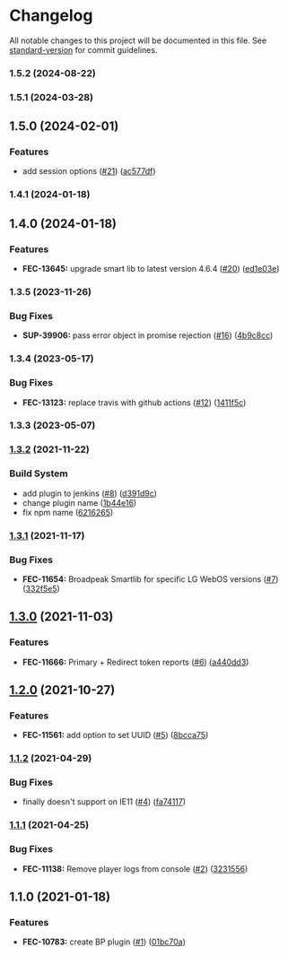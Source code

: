 # Changelog

All notable changes to this project will be documented in this file. See [standard-version](https://github.com/conventional-changelog/standard-version) for commit guidelines.

### 1.5.2 (2024-08-22)

### 1.5.1 (2024-03-28)

## 1.5.0 (2024-02-01)


### Features

* add session options ([#21](https://github.com/kaltura/playkit-js-broadpeak-smartlib/issues/21)) ([ac577df](https://github.com/kaltura/playkit-js-broadpeak-smartlib/commit/ac577dff21e82f2c642ff108d380903fa57b87d1))

### 1.4.1 (2024-01-18)

## 1.4.0 (2024-01-18)


### Features

* **FEC-13645:** upgrade smart lib to latest version 4.6.4 ([#20](https://github.com/kaltura/playkit-js-broadpeak-smartlib/issues/20)) ([ed1e03e](https://github.com/kaltura/playkit-js-broadpeak-smartlib/commit/ed1e03e3307818138db769daa6b164831a51f265))

### 1.3.5 (2023-11-26)


### Bug Fixes

* **SUP-39906:** pass error object in promise rejection ([#16](https://github.com/kaltura/playkit-js-broadpeak-smartlib/issues/16)) ([4b9c8cc](https://github.com/kaltura/playkit-js-broadpeak-smartlib/commit/4b9c8cc34d702998137b20647c1a71d75b5fb663))

### 1.3.4 (2023-05-17)


### Bug Fixes

* **FEC-13123:** replace travis with github actions ([#12](https://github.com/kaltura/playkit-js-broadpeak-smartlib/issues/12)) ([1411f5c](https://github.com/kaltura/playkit-js-broadpeak-smartlib/commit/1411f5c201440dc0bf826f9458ce64e339851b8b))

### 1.3.3 (2023-05-07)

### [1.3.2](https://github.com/kaltura/playkit-js-broadpeak-smartlib/compare/v1.3.1...v1.3.2) (2021-11-22)


### Build System

* add plugin to jenkins ([#8](https://github.com/kaltura/playkit-js-broadpeak-smartlib/issues/8)) ([d391d9c](https://github.com/kaltura/playkit-js-broadpeak-smartlib/commit/d391d9c7b1f59ab2eb09cebe6dfc53555d4cd720))
* change plugin name ([1b44e16](https://github.com/kaltura/playkit-js-broadpeak-smartlib/commit/1b44e16f83614246f62c0152f75847db073f9594))
* fix npm name ([6216265](https://github.com/kaltura/playkit-js-broadpeak-smartlib/commit/621626525e3cc5cf67e249fb8c4b6f8b739a1174))

### [1.3.1](https://github.com/kaltura/playkit-js-broadpeak-smartlib/compare/v1.3.0...v1.3.1) (2021-11-17)


### Bug Fixes

* **FEC-11654:** Broadpeak Smartlib for specific LG WebOS versions ([#7](https://github.com/kaltura/playkit-js-broadpeak-smartlib/issues/7)) ([332f5e5](https://github.com/kaltura/playkit-js-broadpeak-smartlib/commit/332f5e58cf137fa994dbf81f98acc0f613ac4d32))

## [1.3.0](https://github.com/kaltura/playkit-js-broadpeak-smartlib/compare/v1.2.0...v1.3.0) (2021-11-03)


### Features

* **FEC-11666:** Primary + Redirect token reports ([#6](https://github.com/kaltura/playkit-js-broadpeak-smartlib/issues/6)) ([a440dd3](https://github.com/kaltura/playkit-js-broadpeak-smartlib/commit/a440dd31582b7973e8b79d957f8c1abcbc549c7b))

## [1.2.0](https://github.com/kaltura/playkit-js-broadpeak-smartlib/compare/v1.1.2...v1.2.0) (2021-10-27)


### Features

* **FEC-11561:** add option to set UUID ([#5](https://github.com/kaltura/playkit-js-broadpeak-smartlib/issues/5)) ([8bcca75](https://github.com/kaltura/playkit-js-broadpeak-smartlib/commit/8bcca75e8ddcdd7f668c962711f8b42101524f6a))

### [1.1.2](https://github.com/kaltura/playkit-js-broadpeak-smartlib/compare/v1.1.1...v1.1.2) (2021-04-29)


### Bug Fixes

* finally doesn't support on IE11 ([#4](https://github.com/kaltura/playkit-js-broadpeak-smartlib/issues/4)) ([fa74117](https://github.com/kaltura/playkit-js-broadpeak-smartlib/commit/fa74117e79f879e2db21136e4f47d0d92fb2e40b))

### [1.1.1](https://github.com/kaltura/playkit-js-broadpeak-smartlib/compare/v1.1.0...v1.1.1) (2021-04-25)


### Bug Fixes

* **FEC-11138:** Remove player logs from console ([#2](https://github.com/kaltura/playkit-js-broadpeak-smartlib/issues/2)) ([3231556](https://github.com/kaltura/playkit-js-broadpeak-smartlib/commit/3231556b21b25d248e996c9b142db34b142491c7))

## 1.1.0 (2021-01-18)


### Features

* **FEC-10783:** create BP plugin ([#1](https://github.com/kaltura/playkit-js-broadpeak-smartlib/issues/1)) ([01bc70a](https://github.com/kaltura/playkit-js-broadpeak-smartlib/commit/01bc70a61ccebf9a996d5942eeb2d5d05c370d3c))
